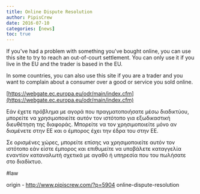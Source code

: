 ```yaml
---
title: Online Dispute Resolution
author: PipisCrew
date: 2016-07-10
categories: [news]
toc: true
---
```


If you've had a problem with something you've bought online, you can use this site to try to reach an out-of-court settlement. You can only use it if you live in the EU and the trader is based in the EU.

In some countries, you can also use this site if you are a trader and you want to complain about a consumer over a good or service you sold online.

[https://webgate.ec.europa.eu/odr/main/index.cfm](https://webgate.ec.europa.eu/odr/main/index.cfm)

Εάν έχετε πρόβλημα με αγορά που πραγματοποιήσατε μέσω διαδικτύου, μπορείτε να χρησιμοποιείτε αυτόν τον ιστότοπο για εξωδικαστική διευθέτηση της διαφοράς. Μπορείτε να τον χρησιμοποιείτε μόνο αν διαμένετε στην ΕΕ και ο έμπορος έχει την έδρα του στην ΕΕ.

Σε ορισμένες χώρες, μπορείτε επίσης να χρησιμοποιείτε αυτόν τον ιστότοπο εάν είστε έμπορος και επιθυμείτε να υποβάλετε καταγγελία εναντίον καταναλωτή σχετικά με αγαθό ή υπηρεσία που του πωλήσατε στο διαδίκτυο.

#law

origin - http://www.pipiscrew.com/?p=5904 online-dispute-resolution